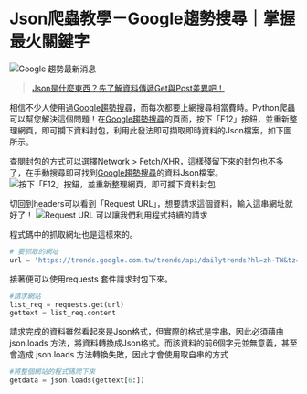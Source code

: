 # Json爬蟲教學－Google趨勢搜尋｜掌握最火關鍵字
![Google 趨勢最新消息](https://i.imgur.com/rcIscpV.png)
> [Json是什麼東西？先了解資料傳遞Get與Post差異吧！](/classification/crawler_king/58)

相信不少人使用過[Google趨勢搜尋](https://trends.google.com.tw/trends/trendingsearches/daily?geo=TW)，而每次都要上網搜尋相當費時。Python爬蟲可以幫您解決這個問題！在[Google趨勢搜尋](https://trends.google.com.tw/trends/trendingsearches/daily?geo=TW)的頁面，按下「F12」按鈕，並重新整理網頁，即可攔下資料封包，利用此發法即可擷取即時資料的Json檔案，如下圖所示。

查閱封包的方式可以選擇Network > Fetch/XHR，這樣殘留下來的封包也不多了，在手動搜尋即可找到[Google趨勢搜尋](https://trends.google.com.tw/trends/trendingsearches/daily?geo=TW)的資料Json檔案。
![按下「F12」按鈕，並重新整理網頁，即可攔下資料封包](https://i.imgur.com/avACe1G.png)

切回到headers可以看到「Request URL」，想要請求這個資料，輸入這串網址就好了！
![Request URL 可以讓我們利用程式持續的請求](https://i.imgur.com/0alihz4.png)

程式碼中的抓取網址也是這樣來的。
```python
# 要抓取的網址
url = 'https://trends.google.com.tw/trends/api/dailytrends?hl=zh-TW&tz=-480&geo=TW&ns=15'
```

接著便可以使用requests 套件請求封包下來。
```python
#請求網站
list_req = requests.get(url)
gettext = list_req.content
```

請求完成的資料雖然看起來是Json格式，但實際的格式是字串，因此必須藉由json.loads 方法，將資料轉換成Json格式。而該資料的前6個字元並無意義，甚至會造成 json.loads 方法轉換失敗，因此才會使用取自串的方式
```python
#將整個網站的程式碼爬下來
getdata = json.loads(gettext[6:])
```

